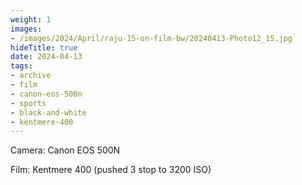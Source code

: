 ```yaml
---
weight: 1
images:
- /images/2024/April/raju-15-on-film-bw/20240413-Photo12_15.jpg
hideTitle: true
date: 2024-04-13
tags:
- archive
- film
- canon-eos-500n
- sports
- black-and-white
- kentmere-400
---
```


Camera: Canon EOS 500N

Film: Kentmere 400 (pushed 3 stop to 3200 ISO)